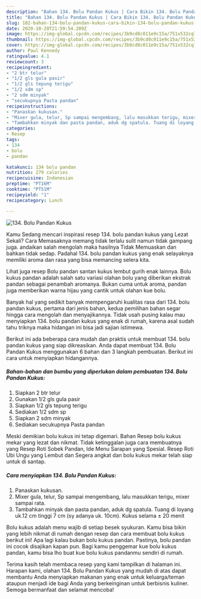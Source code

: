 ```yaml
---
description: "Bahan 134. Bolu Pandan Kukus | Cara Bikin 134. Bolu Pandan Kukus Yang Lezat"
title: "Bahan 134. Bolu Pandan Kukus | Cara Bikin 134. Bolu Pandan Kukus Yang Lezat"
slug: 102-bahan-134-bolu-pandan-kukus-cara-bikin-134-bolu-pandan-kukus-yang-lezat
date: 2020-10-20T21:59:54.209Z
image: https://img-global.cpcdn.com/recipes/3b9cd8c011e9c15a/751x532cq70/134-bolu-pandan-kukus-foto-resep-utama.jpg
thumbnail: https://img-global.cpcdn.com/recipes/3b9cd8c011e9c15a/751x532cq70/134-bolu-pandan-kukus-foto-resep-utama.jpg
cover: https://img-global.cpcdn.com/recipes/3b9cd8c011e9c15a/751x532cq70/134-bolu-pandan-kukus-foto-resep-utama.jpg
author: Paul Kennedy
ratingvalue: 4.1
reviewcount: 3
recipeingredient:
- "2 btr telur"
- "1/2 gls gula pasir"
- "1/2 gls tepung terigu"
- "1/2 sdm sp"
- "2 sdm minyak"
- "secukupnya Pasta pandan"
recipeinstructions:
- "Panaskan kukusan."
- "Mixer gula, telur, Sp sampai mengembang, lalu masukkan terigu, mixer sampai rata."
- "Tambahkan minyak dan pasta pandan, aduk dg spatula. Tuang di loyang uk.12 cm tinggi 7 cm (sy adanya uk. 10cm). Kukus selama ± 20 menit"
categories:
- Resep
tags:
- 134
- bolu
- pandan

katakunci: 134 bolu pandan 
nutrition: 279 calories
recipecuisine: Indonesian
preptime: "PT16M"
cooktime: "PT51M"
recipeyield: "1"
recipecategory: Lunch

---
```



![134. Bolu Pandan Kukus](https://img-global.cpcdn.com/recipes/3b9cd8c011e9c15a/751x532cq70/134-bolu-pandan-kukus-foto-resep-utama.jpg)

Kamu Sedang mencari inspirasi resep 134. bolu pandan kukus yang Lezat Sekali? Cara Memasaknya memang tidak terlalu sulit namun tidak gampang juga. andaikan salah mengolah maka hasilnya Tidak Memuaskan dan bahkan tidak sedap. Padahal 134. bolu pandan kukus yang enak selayaknya memiliki aroma dan rasa yang bisa memancing selera kita.

Lihat juga resep Bolu pandan santan kukus lembut gurih enak lainnya. Bolu kukus pandan adalah salah satu variasi olahan bolu yang diberikan ekstrak pandan sebagai penambah aromanya. Bukan cuma untuk aroma, pandan juga memberikan warna hijau yang cantik untuk olahan kue bolu.

Banyak hal yang sedikit banyak mempengaruhi kualitas rasa dari 134. bolu pandan kukus, pertama dari jenis bahan, kedua pemilihan bahan segar hingga cara mengolah dan menyajikannya. Tidak usah pusing kalau mau menyiapkan 134. bolu pandan kukus yang enak di rumah, karena asal sudah tahu triknya maka hidangan ini bisa jadi sajian istimewa.


Berikut ini ada beberapa cara mudah dan praktis untuk membuat 134. bolu pandan kukus yang siap dikreasikan. Anda dapat membuat 134. Bolu Pandan Kukus menggunakan 6 bahan dan 3 langkah pembuatan. Berikut ini cara untuk menyiapkan hidangannya.

<!--inarticleads1-->

##### Bahan-bahan dan bumbu yang diperlukan dalam pembuatan 134. Bolu Pandan Kukus:

1. Siapkan 2 btr telur
1. Gunakan 1/2 gls gula pasir
1. Siapkan 1/2 gls tepung terigu
1. Sediakan 1/2 sdm sp
1. Siapkan 2 sdm minyak
1. Sediakan secukupnya Pasta pandan


Meski demikian bolu kukus ini tetap digemari. Bahan Resep bolu kukus mekar yang lezat dan nikmat. Tidak ketinggalan juga cara membuatnya yang Resep Roti Sobek Pandan, Ide Menu Sarapan yang Spesial. Resep Roti Ubi Ungu yang Lembut dan Segera angkat dan bolu kukus mekar telah siap untuk di santap. 

<!--inarticleads2-->

##### Cara menyiapkan 134. Bolu Pandan Kukus:

1. Panaskan kukusan.
1. Mixer gula, telur, Sp sampai mengembang, lalu masukkan terigu, mixer sampai rata.
1. Tambahkan minyak dan pasta pandan, aduk dg spatula. Tuang di loyang uk.12 cm tinggi 7 cm (sy adanya uk. 10cm). Kukus selama ± 20 menit


Bolu kukus adalah menu wajib di setiap besek syukuran. Kamu bisa bikin yang lebih nikmat di rumah dengan resep dan cara membuat bolu kukus berikut ini! Apa lagi kalau bukan bolu kukus pandan. Pastinya, bolu pandan ini cocok disajikan kapan pun. Bagi kamu penggemar kue bolu kukus pandan, kamu bisa lho buat kue bolu kukus pandanmu sendiri di rumah. 

Terima kasih telah membaca resep yang kami tampilkan di halaman ini. Harapan kami, olahan 134. Bolu Pandan Kukus yang mudah di atas dapat membantu Anda menyiapkan makanan yang enak untuk keluarga/teman ataupun menjadi ide bagi Anda yang berkeinginan untuk berbisnis kuliner. Semoga bermanfaat dan selamat mencoba!
